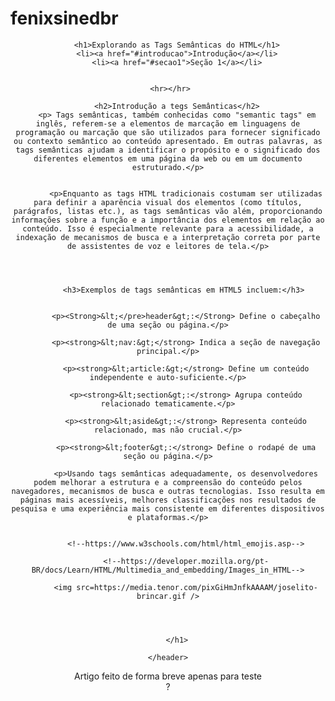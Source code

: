 # fenixsinedbr

<!DOCTYPE html>
<html lang="pt-br">
<head>
    <meta charset="UTF-8">
    <meta http-equiv="X-UA-Compatible" content="IE=edge">
    <meta name="viewport" content="width=device-width, initial-scale=1.0">
    <title>Tegs Semânticas</title>
</head>
<body>
    <header>

        <h1>Explorando as Tags Semânticas do HTML</h1>
        <li><a href="#introducao">Introdução</a></li>
        <li><a href="#secao1">Seção 1</a></li>


     <hr></hr>

        <h2>Introdução a tegs Semânticas</h2>
        <p> Tags semânticas, também conhecidas como "semantic tags" em inglês, referem-se a elementos de marcação em linguagens de programação ou marcação que são utilizados para fornecer significado ou contexto semântico ao conteúdo apresentado. Em outras palavras, as tags semânticas ajudam a identificar o propósito e o significado dos diferentes elementos em uma página da web ou em um documento estruturado.</p>


            <p>Enquanto as tags HTML tradicionais costumam ser utilizadas para definir a aparência visual dos elementos (como títulos, parágrafos, listas etc.), as tags semânticas vão além, proporcionando informações sobre a função e a importância dos elementos em relação ao conteúdo. Isso é especialmente relevante para a acessibilidade, a indexação de mecanismos de busca e a interpretação correta por parte de assistentes de voz e leitores de tela.</p>


            
            
           <h3>Exemplos de tags semânticas em HTML5 incluem:</h3>
            

            <p><Strong>&lt;</pre>header&gt;:</Strong> Define o cabeçalho de uma seção ou página.</p>

            <p><strong>&lt;nav:&gt;</strong> Indica a seção de navegação principal.</p>

            <p><strong>&lt;article:&gt;</strong> Define um conteúdo independente e auto-suficiente.</p>

            <p><strong>&lt;section&gt;:</strong> Agrupa conteúdo relacionado tematicamente.</p>

            <p><strong>&lt;aside&gt;:</strong> Representa conteúdo relacionado, mas não crucial.</p>

            <p><strong>&lt;footer&gt;:</strong> Define o rodapé de uma seção ou página.</p>

            <p>Usando tags semânticas adequadamente, os desenvolvedores podem melhorar a estrutura e a compreensão do conteúdo pelos navegadores, mecanismos de busca e outras tecnologias. Isso resulta em páginas mais acessíveis, melhores classificações nos resultados de pesquisa e uma experiência mais consistente em diferentes dispositivos e plataformas.</p>

            
            <!--https://www.w3schools.com/html/html_emojis.asp-->

            <!--https://developer.mozilla.org/pt-BR/docs/Learn/HTML/Multimedia_and_embedding/Images_in_HTML-->

            <img src=https://media.tenor.com/pixGiHmJnfkAAAAM/joselito-brincar.gif />




        </h1>

    </header>
</body>
</html>

<footer>
    Artigo feito de forma breve apenas para teste<article>?
  </footer>
